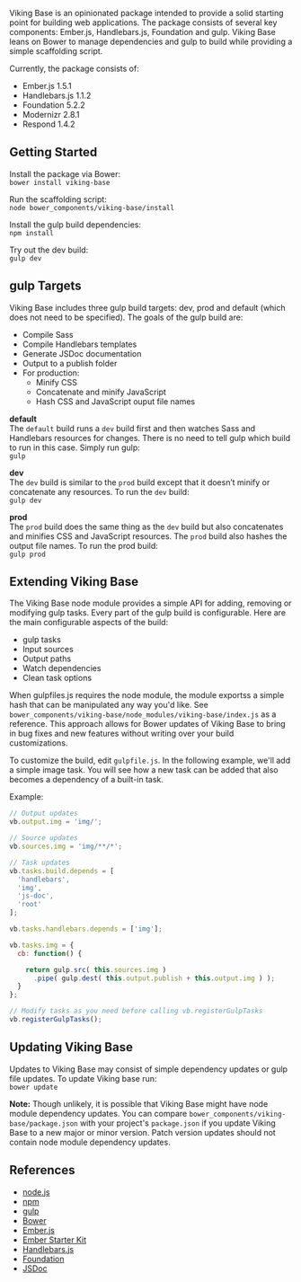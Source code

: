 Viking Base is an opinionated package intended to provide a solid starting point for building web applications. The package consists of several key components: Ember.js, Handlebars.js, Foundation and gulp. Viking Base leans on Bower to manage dependencies and gulp to build while providing a simple scaffolding script.

Currently, the package consists of:

* Ember.js 1.5.1
* Handlebars.js 1.1.2
* Foundation 5.2.2
* Modernizr 2.8.1
* Respond 1.4.2

## Getting Started

Install the package via Bower:  
`bower install viking-base`

Run the scaffolding script:  
`node bower_components/viking-base/install`

Install the gulp build dependencies:  
`npm install`

Try out the dev build:  
`gulp dev`

## gulp Targets

Viking Base includes three gulp build targets: dev, prod and default (which does not need to be specified). The goals of the gulp build are:

* Compile Sass
* Compile Handlebars templates
* Generate JSDoc documentation
* Output to a publish folder
* For production:
    * Minify CSS
    * Concatenate and minify JavaScript
    * Hash CSS and JavaScript ouput file names

**default**  
The `default` build runs a `dev` build first and then watches Sass and Handlebars resources for changes. There is no need to tell gulp which build to run in this case. Simply run gulp:  
`gulp`

**dev**  
The `dev` build is similar to the `prod` build except that it doesn’t minify or concatenate any resources. To run the `dev` build:  
`gulp dev`

**prod**  
The `prod` build does the same thing as the `dev` build but also concatenates and minifies CSS and JavaScript resources. The `prod` build also hashes the output file names. To run the prod build:  
`gulp prod`

## Extending Viking Base
The Viking Base node module provides a simple API for adding, removing or modifying gulp tasks. Every part of the gulp build is configurable. Here are the main configurable aspects of the build:

* gulp tasks
* Input sources
* Output paths
* Watch dependencies
* Clean task options

When gulpfiles.js requires the node module, the module exportss a simple hash that can be manipulated any way you'd like. See `bower_components/viking-base/node_modules/viking-base/index.js` as a reference. This approach allows for Bower updates of Viking Base to bring in bug fixes and new features without writing over your build customizations.

To customize the build, edit `gulpfile.js`. In the following example, we'll add a simple image task. You will see how a new task can be added that also becomes a dependency of a built-in task. 

Example:

```javascript
// Output updates
vb.output.img = 'img/';

// Source updates
vb.sources.img = 'img/**/*';

// Task updates
vb.tasks.build.depends = [
  'handlebars',
  'img',
  'js-doc',
  'root'
];

vb.tasks.handlebars.depends = ['img'];

vb.tasks.img = {
  cb: function() {

    return gulp.src( this.sources.img )
      .pipe( gulp.dest( this.output.publish + this.output.img ) );
  }
};

// Modify tasks as you need before calling vb.registerGulpTasks
vb.registerGulpTasks();
```

## Updating Viking Base

Updates to Viking Base may consist of simple dependency updates or gulp file updates. To update Viking base run:  
`bower update`

**Note:** Though unlikely, it is possible that Viking Base might have node module dependency updates. You can compare `bower_components/viking-base/package.json` with your project's `package.json` if you update Viking Base to a new major or minor version. Patch version updates should not contain node module dependency updates.

## References
* [node.js](http://nodejs.org/)
* [npm](http://npmjs.org/)
* [gulp](http://gulpjs.com/)
* [Bower](http://bower.io/)
* [Ember.js](http://emberjs.com/)
* [Ember Starter Kit](https://github.com/emberjs/starter-kit)
* [Handlebars.js](http://handlebarsjs.com/)
* [Foundation](http://foundation.zurb.com/)
* [JSDoc](http://usejsdoc.org/)